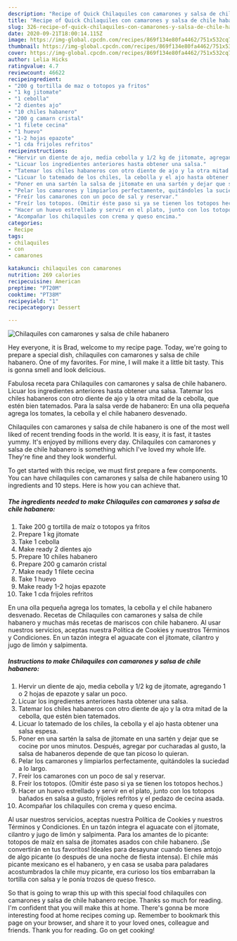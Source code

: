 ```yaml
---
description: "Recipe of Quick Chilaquiles con camarones y salsa de chile habanero"
title: "Recipe of Quick Chilaquiles con camarones y salsa de chile habanero"
slug: 326-recipe-of-quick-chilaquiles-con-camarones-y-salsa-de-chile-habanero
date: 2020-09-21T18:00:14.115Z
image: https://img-global.cpcdn.com/recipes/869f134e80fa4462/751x532cq70/chilaquiles-con-camarones-y-salsa-de-chile-habanero-foto-principal.jpg
thumbnail: https://img-global.cpcdn.com/recipes/869f134e80fa4462/751x532cq70/chilaquiles-con-camarones-y-salsa-de-chile-habanero-foto-principal.jpg
cover: https://img-global.cpcdn.com/recipes/869f134e80fa4462/751x532cq70/chilaquiles-con-camarones-y-salsa-de-chile-habanero-foto-principal.jpg
author: Lelia Hicks
ratingvalue: 4.7
reviewcount: 46622
recipeingredient:
- "200 g tortilla de maz o totopos ya fritos"
- "1 kg jitomate"
- "1 cebolla"
- "2 dientes ajo"
- "10 chiles habanero"
- "200 g camarn cristal"
- "1 filete cecina"
- "1 huevo"
- "1-2 hojas epazote"
- "1 cda frijoles refritos"
recipeinstructions:
- "Hervir un diente de ajo, media cebolla y 1/2 kg de jitomate, agregando 1 o 2 hojas de epazote y salar un poco."
- "Licuar los ingredientes anteriores hasta obtener una salsa."
- "Tatemar los chiles habaneros con otro diente de ajo y la otra mitad de la cebolla, que estén bien tatemados."
- "Licuar lo tatemado de los chiles, la cebolla y el ajo hasta obtener una salsa espesa."
- "Poner en una sartén la salsa de jitomate en una sartén y dejar que se cocine por unos minutos. Después, agregar por cucharadas al gusto, la salsa de habaneros depende de que tan picoso lo quieran."
- "Pelar los camarones y limpiarlos perfectamente, quitándoles la suciedad a lo largo."
- "Freír los camarones con un poco de sal y reservar."
- "Freír los totopos. (Omitir éste paso si ya se tienen los totopos hechos.)"
- "Hacer un huevo estrellado y servir en el plato, junto con los totopos bañados en salsa a gusto, frijoles refritos y el pedazo de cecina asada."
- "Acompañar los chilaquiles con crema y queso encima."
categories:
- Recipe
tags:
- chilaquiles
- con
- camarones

katakunci: chilaquiles con camarones 
nutrition: 269 calories
recipecuisine: American
preptime: "PT20M"
cooktime: "PT38M"
recipeyield: "1"
recipecategory: Dessert

---
```



![Chilaquiles con camarones y salsa de chile habanero](https://img-global.cpcdn.com/recipes/869f134e80fa4462/751x532cq70/chilaquiles-con-camarones-y-salsa-de-chile-habanero-foto-principal.jpg)

Hey everyone, it is Brad, welcome to my recipe page. Today, we're going to prepare a special dish, chilaquiles con camarones y salsa de chile habanero. One of my favorites. For mine, I will make it a little bit tasty. This is gonna smell and look delicious.

Fabulosa receta para Chilaquiles con camarones y salsa de chile habanero. Licuar los ingredientes anteriores hasta obtener una salsa. Tatemar los chiles habaneros con otro diente de ajo y la otra mitad de la cebolla, que estén bien tatemados. Para la salsa verde de habanero: En una olla pequeña agrega los tomates, la cebolla y el chile habanero desvenado.

Chilaquiles con camarones y salsa de chile habanero is one of the most well liked of recent trending foods in the world. It is easy, it is fast, it tastes yummy. It's enjoyed by millions every day. Chilaquiles con camarones y salsa de chile habanero is something which I've loved my whole life. They're fine and they look wonderful.


To get started with this recipe, we must first prepare a few components. You can have chilaquiles con camarones y salsa de chile habanero using 10 ingredients and 10 steps. Here is how you can achieve that.

<!--inarticleads1-->

##### The ingredients needed to make Chilaquiles con camarones y salsa de chile habanero:

1. Take 200 g tortilla de maíz o totopos ya fritos
1. Prepare 1 kg jitomate
1. Take 1 cebolla
1. Make ready 2 dientes ajo
1. Prepare 10 chiles habanero
1. Prepare 200 g camarón cristal
1. Make ready 1 filete cecina
1. Take 1 huevo
1. Make ready 1-2 hojas epazote
1. Take 1 cda frijoles refritos


En una olla pequeña agrega los tomates, la cebolla y el chile habanero desvenado. Recetas de Chilaquiles con camarones y salsa de chile habanero y muchas más recetas de mariscos con chile habanero. Al usar nuestros servicios, aceptas nuestra Política de Cookies y nuestros Términos y Condiciones. En un tazón integra el aguacate con el jitomate, cilantro y jugo de limón y salpimenta. 

<!--inarticleads2-->

##### Instructions to make Chilaquiles con camarones y salsa de chile habanero:

1. Hervir un diente de ajo, media cebolla y 1/2 kg de jitomate, agregando 1 o 2 hojas de epazote y salar un poco.
1. Licuar los ingredientes anteriores hasta obtener una salsa.
1. Tatemar los chiles habaneros con otro diente de ajo y la otra mitad de la cebolla, que estén bien tatemados.
1. Licuar lo tatemado de los chiles, la cebolla y el ajo hasta obtener una salsa espesa.
1. Poner en una sartén la salsa de jitomate en una sartén y dejar que se cocine por unos minutos. Después, agregar por cucharadas al gusto, la salsa de habaneros depende de que tan picoso lo quieran.
1. Pelar los camarones y limpiarlos perfectamente, quitándoles la suciedad a lo largo.
1. Freír los camarones con un poco de sal y reservar.
1. Freír los totopos. (Omitir éste paso si ya se tienen los totopos hechos.)
1. Hacer un huevo estrellado y servir en el plato, junto con los totopos bañados en salsa a gusto, frijoles refritos y el pedazo de cecina asada.
1. Acompañar los chilaquiles con crema y queso encima.


Al usar nuestros servicios, aceptas nuestra Política de Cookies y nuestros Términos y Condiciones. En un tazón integra el aguacate con el jitomate, cilantro y jugo de limón y salpimenta. Para los amantes de lo picante: totopos de maíz en salsa de jitomates asados con chile habanero. ¡Se convertirán en tus favoritos! Ideales para desayunar cuando tienes antojo de algo picante (o después de una noche de fiesta intensa). El chile más picante mexicano es el habanero, y en casa se usaba para paladares acostumbrados la chile muy picante, era curioso los tíos embarraban la tortilla con salsa y le ponía trozos de queso fresco. 

So that is going to wrap this up with this special food chilaquiles con camarones y salsa de chile habanero recipe. Thanks so much for reading. I'm confident that you will make this at home. There's gonna be more interesting food at home recipes coming up. Remember to bookmark this page on your browser, and share it to your loved ones, colleague and friends. Thank you for reading. Go on get cooking!
